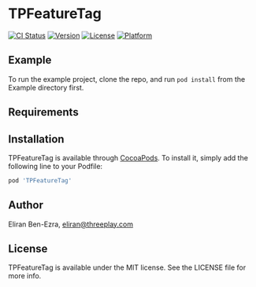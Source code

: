 # TPFeatureTag

[![CI Status](https://img.shields.io/travis/threeplay/TPFeatureTag.svg?style=flat)](https://travis-ci.org/threeplay/TPFeatureTag)
[![Version](https://img.shields.io/cocoapods/v/TPFeatureTag.svg?style=flat)](https://cocoapods.org/pods/TPFeatureTag)
[![License](https://img.shields.io/cocoapods/l/TPFeatureTag.svg?style=flat)](https://cocoapods.org/pods/TPFeatureTag)
[![Platform](https://img.shields.io/cocoapods/p/TPFeatureTag.svg?style=flat)](https://cocoapods.org/pods/TPFeatureTag)

## Example

To run the example project, clone the repo, and run `pod install` from the Example directory first.

## Requirements

## Installation

TPFeatureTag is available through [CocoaPods](https://cocoapods.org). To install
it, simply add the following line to your Podfile:

```ruby
pod 'TPFeatureTag'
```

## Author

Eliran Ben-Ezra, eliran@threeplay.com

## License

TPFeatureTag is available under the MIT license. See the LICENSE file for more info.
